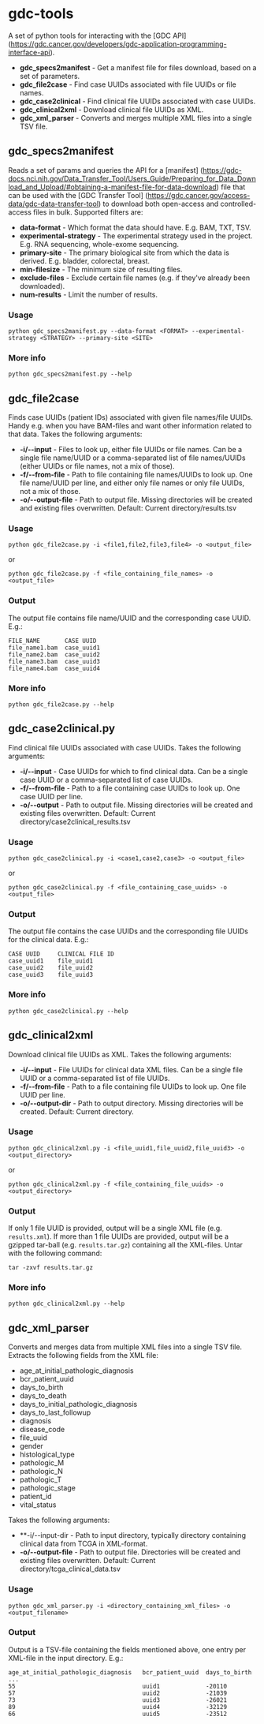 # gdc-tools
A set of python tools for interacting with the [GDC API] (https://gdc.cancer.gov/developers/gdc-application-programming-interface-api).

* **gdc_specs2manifest** - Get a manifest file for files download, based on a set of parameters.
* **gdc_file2case** - Find case UUIDs associated with file UUIDs or file names.
* **gdc_case2clinical** - Find clinical file UUIDs associated with case UUIDs.
* **gdc_clinical2xml** - Download clinical file UUIDs as XML.
* **gdc\_xml_parser** - Converts and merges multiple XML files into a single TSV file.

## gdc_specs2manifest
Reads a set of params and queries the API for a [manifest] (https://gdc-docs.nci.nih.gov/Data_Transfer_Tool/Users_Guide/Preparing_for_Data_Download_and_Upload/#obtaining-a-manifest-file-for-data-download) file that can be used with the [GDC Transfer Tool] (https://gdc.cancer.gov/access-data/gdc-data-transfer-tool) to download both open-access and controlled-access files in bulk. Supported filters are:

* **data-format** - Which format the data should have. E.g. BAM, TXT, TSV.
* **experimental-strategy** - The experimental strategy used in the project. E.g. RNA sequencing, whole-exome sequencing.
* **primary-site** - The primary biological site from which the data is derived. E.g. bladder, colorectal, breast.
* **min-filesize** - The minimum size of resulting files.
* **exclude-files** - Exclude certain file names (e.g. if they've already been downloaded).
* **num-results** - Limit the number of results.

### Usage
```python gdc_specs2manifest.py --data-format <FORMAT> --experimental-strategy <STRATEGY> --primary-site <SITE>```

### More info
`python gdc_specs2manifest.py --help`

## gdc_file2case
Finds case UUIDs (patient IDs) associated with given file names/file UUIDs. Handy e.g. when you have BAM-files and want other information related to that data. Takes the following arguments:

* **-i/--input** - Files to look up, either file UUIDs or file names. Can be a single file name/UUID or a comma-separated list of file names/UUIDs (either UUIDs or file names, not a mix of those).
* **-f/--from-file** - Path to file containing file names/UUIDs to look up. One file name/UUID per line, and either only file names or only file UUIDs, not a mix of those.
* **-o/--output-file** - Path to output file. Missing directories will be created and existing files overwritten. Default: Current directory/results.tsv

### Usage

```python gdc_file2case.py -i <file1,file2,file3,file4> -o <output_file>```

or

```python gdc_file2case.py -f <file_containing_file_names> -o <output_file>```

### Output
The output file contains file name/UUID and the corresponding case UUID. E.g.:
```
FILE_NAME       CASE UUID
file_name1.bam  case_uuid1
file_name2.bam  case_uuid2
file_name3.bam  case_uuid3
file_name4.bam  case_uuid4
```

### More info

```python gdc_file2case.py --help```

## gdc_case2clinical.py
Find clinical file UUIDs associated with case UUIDs. Takes the following arguments:

* **-i/--input** - Case UUIDs for which to find clinical data. Can be a single case UUID or a comma-separated list of case UUIDs.
* **-f/--from-file** - Path to a file containing case UUIDs to look up. One case UUID per line.
* **-o/--output** - Path to output file. Missing directories will be created and existing files overwritten. Default: Current directory/case2clinical_results.tsv

### Usage
`python gdc_case2clinical.py -i <case1,case2,case3> -o <output_file>`

or

`python gdc_case2clinical.py -f <file_containing_case_uuids> -o <output_file>`

### Output
The output file contains the case UUIDs and the corresponding file UUIDs for the clinical data. E.g.:
```
CASE UUID     CLINICAL FILE ID
case_uuid1    file_uuid1
case_uuid2    file_uuid2
case_uuid3    file_uuid3
```
### More info
`python gdc_case2clinical.py --help`

## gdc_clinical2xml
Download clinical file UUIDs as XML. Takes the following arguments:

* **-i/--input** - File UUIDs for clinical data XML files. Can be a single file UUID or a comma-separated list of file UUIDs.
* **-f/--from-file** - Path to a file containing file UUIDs to look up. One file UUID per line.
* **-o/--output-dir** - Path to output directory. Missing directories will be created. Default: Current directory.

### Usage
`python gdc_clinical2xml.py -i <file_uuid1,file_uuid2,file_uuid3> -o <output_directory>`

or

`python gdc_clinical2xml.py -f <file_containing_file_uuids> -o <output_directory>`

### Output
If only 1 file UUID is provided, output will be a single XML file (e.g. `results.xml`). If more than 1 file UUIDs are provided, output will be a gzipped tar-ball (e.g. `results.tar.gz`) containing all the XML-files. Untar with the following command: 

`tar -zxvf results.tar.gz`

### More info
`python gdc_clinical2xml.py --help`

## gdc\_xml_parser
Converts and merges data from multiple XML files into a single TSV file. Extracts the following fields from the XML file:

* age_at_initial_pathologic_diagnosis
* bcr_patient_uuid
* days_to_birth
* days_to_death
* days_to_initial_pathologic_diagnosis
* days_to_last_followup
* diagnosis
* disease_code
* file_uuid
* gender
* histological_type
* pathologic_M
* pathologic_N
* pathologic_T
* pathologic_stage
* patient_id
* vital_status

Takes the following arguments:

* **-i/--input-dir   - Path to input directory, typically directory containing clinical data from TCGA in XML-format.
* **-o/--output-file** - Path to output file. Directories will be created and existing files overwritten. Default: Current directory/tcga_clinical_data.tsv

### Usage
`python gdc_xml_parser.py -i <directory_containing_xml_files> -o <output_filename>`

### Output
Output is a TSV-file containing the fields mentioned above, one entry per XML-file in the input directory. E.g.:
```
age_at_initial_pathologic_diagnosis   bcr_patient_uuid  days_to_birth   ...
55                                    uuid1             -20110
57                                    uuid2             -21039
73                                    uuid3             -26021
89                                    uuid4             -32129
66                                    uuid5             -23512
```
